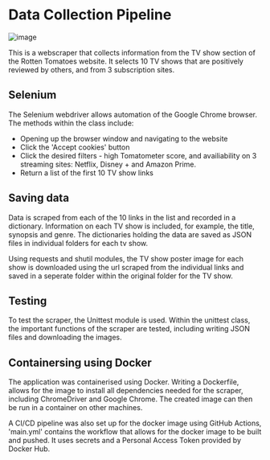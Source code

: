 # Data Collection Pipeline

![image](https://www.rottentomatoes.com/assets/pizza-pie/images/rottentomatoes_logo_40.336d6fe66ff.png)

This is a webscraper that collects information from the TV show section of the Rotten Tomatoes website. It selects 10 TV shows that are positively reviewed by others, and from 3 subscription sites.

## Selenium
The Selenium webdriver allows automation of the Google Chrome browser. The methods within the class include:
  - Opening up the browser window and navigating to the website
  - Click the 'Accept cookies' button
  - Click the desired filters - high Tomatometer score, and availiability on 3 streaming sites: Netflix, Disney + and Amazon Prime.
  - Return a list of the first 10 TV show links
  
## Saving data

Data is scraped from each of the 10 links in the list and recorded in a dictionary. Information on each TV show is included, for example, the title, synopsis and genre. The dictionaries holding the data are saved as JSON files in individual folders for each tv show.

Using requests and shutil modules, the TV show poster image for each show is downloaded using the url scraped from the individual links and saved in a seperate folder within the original folder for the TV show.

## Testing

To test the scraper, the Unittest module is used. Within the unittest class, the important functions of the scraper are tested, including writing JSON files and downloading the images.

## Containersing using Docker
The application was containerised using Docker. Writing a Dockerfile, allows for the image to install all dependencies needed for the scraper, including ChromeDriver and Google Chrome. The created image can then be run in a container on other machines.

A CI/CD pipeline was also set up for the docker image using GitHub Actions, 'main.yml' contains the workflow that allows for the docker image to be built and pushed. It uses secrets and a Personal Access Token provided by Docker Hub.
